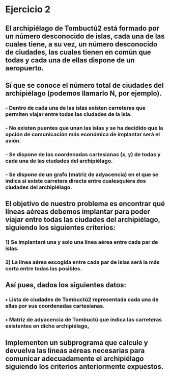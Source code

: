 # Ejercicio 2
## El archipiélago de Tombuctú2 está formado por un número desconocido de islas, cada una de las cuales tiene, a su vez, un número desconocido de ciudades, las cuales tienen en común que todas y cada una de ellas dispone de un aeropuerto. 
## Sí que se conoce el número total de ciudades del archipiélago (podemos llamarlo N, por ejemplo).
### - Dentro de cada una de las islas existen carreteras que permiten viajar entre todas las ciudades de la isla. 
### - No existen puentes que unan las islas y se ha decidido que la opción de comunicación más económica de implantar será el avión.
### - Se dispone de las coordenadas cartesianas (x, y) de todas y cada una de las ciudades del archipiélago. 
### - Se dispone de un grafo (matriz de adyacencia) en el que se indica si existe carretera directa entre cualesquiera dos ciudades del archipiélago. 
## El objetivo de nuestro problema es encontrar qué líneas aéreas debemos implantar para poder viajar entre todas las ciudades del archipiélago, siguiendo los siguientes criterios:
### 1) Se implantará una y solo una línea aérea entre cada par de islas.
### 2) La línea aérea escogida entre cada par de islas será la más corta entre todas las posibles.
## Así pues, dados los siguientes datos:
### • Lista de ciudades de Tombuctú2 representada cada una de ellas por sus coordenadas cartesianas.
### • Matriz de adyacencia de Tombuctú que indica las carreteras existentes en dicho archipiélago,
## Implementen un subprograma que calcule y devuelva las líneas aéreas necesarias para comunicar adecuadamente el archipiélago siguiendo los criterios anteriormente expuestos. 

